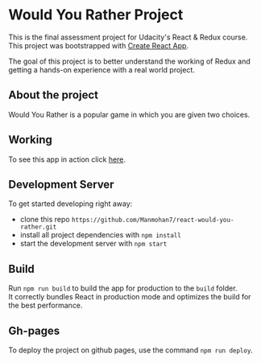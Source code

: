 # Would You Rather Project

This is the final assessment project for Udacity's React & Redux course. This project was bootstrapped with [Create React App](https://github.com/facebook/create-react-app).

The goal of this project is to better understand the working of Redux and getting a hands-on experience with a real world project.

## About the project
Would You Rather is a popular game in which you are given two choices.

## Working
To see this app in action click [here](https://manmohan7.github.io/react-would-you-rather/).

## Development Server
To get started developing right away:

* clone this repo `https://github.com/Manmohan7/react-would-you-rather.git`
* install all project dependencies with `npm install`
* start the development server with `npm start`

## Build

Run `npm run build` to build the app for production to the `build` folder.<br />
It correctly bundles React in production mode and optimizes the build for the best performance.

## Gh-pages

To deploy the project on github pages, use the command `npm run deploy`.
